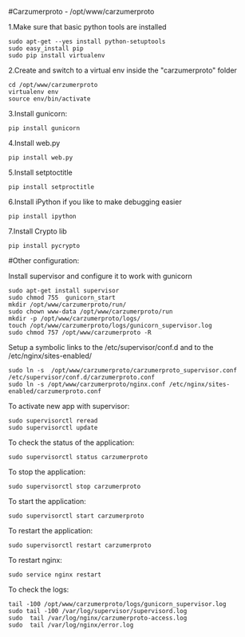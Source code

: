 #Carzumerproto - /opt/www/carzumerproto

1.Make sure that basic python tools are installed

    sudo apt-get --yes install python-setuptools
    sudo easy_install pip
    sudo pip install virtualenv
    
2.Create and switch to a virtual env inside the "carzumerproto" folder

    cd /opt/www/carzumerproto
    virtualenv env
    source env/bin/activate

3.Install gunicorn:

    pip install gunicorn

4.Install web.py

    pip install web.py

5.Install setptoctitle

    pip install setproctitle

6.Install iPython if you like to make debugging easier
    
    pip install ipython
    
7.Install Crypto lib

    pip install pycrypto 


#Other configuration:

Install supervisor and configure it to work with gunicorn

    sudo apt-get install supervisor 
    sudo chmod 755  gunicorn_start 
    mkdir /opt/www/carzumerproto/run/
    sudo chown www-data /opt/www/carzumerproto/run
    mkdir -p /opt/www/carzumerproto/logs/
    touch /opt/www/carzumerproto/logs/gunicorn_supervisor.log 
    sudo chmod 757 /opt/www/carzumerproto -R 
    
Setup a symbolic links to the /etc/supervisor/conf.d and to the /etc/nginx/sites-enabled/ 

    sudo ln -s  /opt/www/carzumerproto/carzumerproto_supervisor.conf /etc/supervisor/conf.d/carzumerproto.conf
    sudo ln -s /opt/www/carzumerproto/nginx.conf /etc/nginx/sites-enabled/carzumerproto.conf

To activate new app with supervisor:

    sudo supervisorctl reread
    sudo supervisorctl update


To check the status of the application:

    sudo supervisorctl status carzumerproto

To stop the application:
    
    sudo supervisorctl stop carzumerproto

To start the application:
    
    sudo supervisorctl start carzumerproto
    
To restart the application:
    
    sudo supervisorctl restart carzumerproto
    
To restart nginx:

    sudo service nginx restart

To check the logs:

    tail -100 /opt/www/carzumerproto/logs/gunicorn_supervisor.log
    sudo tail -100 /var/log/supervisor/supervisord.log 
    sudo  tail /var/log/nginx/carzumerproto-access.log 
    sudo  tail /var/log/nginx/error.log 
 
 


